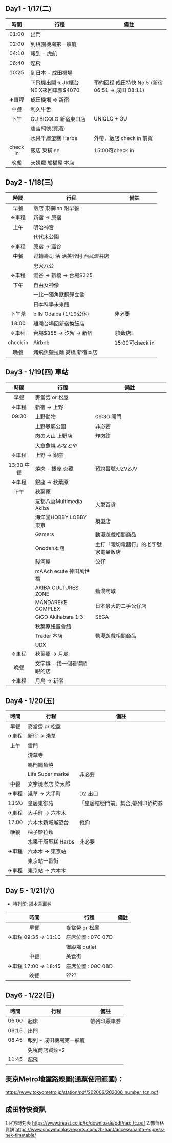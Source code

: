 
## Day1 - 1/17(二)

|   時間   |                行程                 |                       備註                       |
| :------: | ----------------------------------- | ------------------------------------------------ |
|  01:00   | 出門                                |                                                  |
|  02:00   | 到桃園機場第一航廈                  |                                                  |
|  04:10   | 報到 - 虎航                         |                                                  |
|  06:40   | 起飛                                |                                                  |
|  10:25   | 到日本 - 成田機場                   |                                                  |
|          | 下飛機出關→ JR櫃台NE'X來回車票$4070 | 預約回程 成田特快 No.5 (新宿 06:51 → 成田 08:11) |
|  ✈車程   | 成田機場 → 新宿                     |                                                  |
|   中餐   | 利久牛舌                            |                                                  |
|   下午   | GU BICQLO 新宿東口店                | UNIQLO + GU                                      |
|          | 唐吉軻德(買酒)                      |                                                  |
|          | 水果千層蛋糕 Harbs                  | 外帶，飯店 check in 前買                         |
| check in | 飯店 東橫inn                        | 15:00可check in                                  |
|   晚餐   | 天婦羅 船橋屋 本店                  |                                                  |

## Day2 - 1/18(三) 

|   時間   |              行程               |      備註       |
| :------: | ------------------------------- | --------------- |
|   早餐   | 飯店 東橫inn 附早餐             |                 |
|  ✈車程   | 新宿 → 原宿                     |                 |
|   上午   | 明治神宮                        |                 |
|          | 代代木公園                      |                 |
|  ✈車程   | 原宿 → 澀谷                     |                 |
|   中餐   | 迴轉壽司 活 活美登利 西武澀谷店 |                 |
|          | 忠犬八公                        |                 |
|  ✈車程   | 澀谷 → 新橋 → 台場$325          |                 |
|   下午   | 自由女神像                      |                 |
|          | 一比一獨角獸鋼彈立像            |                 |
|          | 日本科學未來館                  |                 |
|  下午茶  | bills Odaiba (1/19公休)         | 非必要          |
|  18:00   | 離開台場回新宿換飯店            |                 |
|  ✈車程   | 台場$355 → 汐留 → 新宿          | !換飯店!        |
| check in | Airbnb                          | 15:00可check in |
|   晚餐   | 烤飛魚鹽拉麵 高橋 新宿本店      |                 |

## Day3 - 1/19(四) 車站

|    時間    |            行程             |                 備註                 |
| :--------: | --------------------------- | ------------------------------------ |
|    早餐    | 麥當勞 or 松屋              |                                      |
|   ✈車程    | 新宿 → 上野                 |                                      |
|   09:30    | 上野動物                    | 09:30 開門                           |
|            | 上野恩賜公園                | 非必要                               |
|            | 肉の大山 上野店             | 炸肉餅                               |
|            | 大章魚燒 みなとや           |                                      |
|   ✈車程    | 上野 → 銀座                 |                                      |
| 13:30 中餐 | 燒肉 - 銀座 炎藏            | 預約番號:UZVZJV                      |
|   ✈車程    | 銀座 → 秋葉原               |                                      |
|    下午    | 秋葉原                      |                                      |
|            | 友都八喜Multimedia Akiba    | 大型百貨                             |
|            | 海洋堂HOBBY LOBBY東京       | 模型店                               |
|            | Gamers                      | 動漫遊戲相關商品                     |
|            | Onoden本館                  | 主打「親切電器行」的老字號家電量販店 |
|            | 駿河屋                      | 公仔                                 |
|            | mAAch ecute 神田萬世橋      |                                      |
|            | AKIBA CULTURES ZONE         | 動漫商城                             |
|            | MANDAREKE COMPLEX           | 日本最大的二手公仔店                 |
|            | GiGO Akihabara 1‧3          | SEGA                                 |
|            | 秋葉原扭蛋會館              |                                      |
|            | Trader 本店                 | 動漫遊戲相關商品                     |
|            | UDX                         |                                      |
|   ✈車程    | 秋葉原 → 月島               |                                      |
|    晚餐    | 文字燒 - 找一個看得順眼的店 |                                      |
|   ✈車程    | 月島 → 新宿                 |                                      |

## Day4 - 1/20(五)

| 時間  |        行程        |               備註                |
| :---: | ------------------ | --------------------------------- |
| 早餐  | 麥當勞 or 松屋     |                                   |
| ✈車程 | 新宿 → 淺草        |                                   |
| 上午  | 雷門               |                                   |
|       | 淺草寺             |                                   |
|       | 鳴門鯛魚燒         |                                   |
|       | Life Super marke   | 非必要                            |
| 中餐  | 文字燒老店 染太郎  |                                   |
| ✈車程 | 淺草 → 大手町      | D2 出口                           |
| 13:20 | 皇居東御苑         | 「皇居桔梗門前」集合,帶列印預約券 |
| ✈車程 | 大手町 → 六本木    |                                   |
| 17:00 | 六本木新城展望台   | 預約                              |
| 晚餐  | 柚子鹽拉麵         |                                   |
|       | 水果千層蛋糕 Harbs | 非必要                            |
| ✈車程 | 六本木 → 東京站    |                                   |
|       | 東京站一番街       |                                   |
| ✈車程 | 東京站 → 六本木    |                                   |

## Day 5 - 1/21(六)

* 待列印: 紙本乘車券

|        時間         |        行程        | 備註 |
| :-----------------: | ------------------ | ---- |
|        早餐         | 麥當勞 or 松屋     |      |
| ✈車程 09:35 → 11:10 | 座席位置 : 07C 07D |      |
|                     | 御殿場 outlet      |      |
|        中餐         | 美食街             |      |
| ✈車程 17:00 → 18:45 | 座席位置 : 08C 08D |      |
|        晚餐         | ????               |      |

## Day6 - 1/22(日)

| 時間  |          行程           |     備註     |
| :---: | ----------------------- | ------------ |
| 06:00 | 起床                    | 帶列印乘車券 |
| 06:15 | 出門                    |              |
| 08:45 | 報到 - 成田機場第一航廈 |              |
|       | 免稅商店買煙*2          |              |
| 11:45 | 起飛                    |              |

## 東京Metro地鐵路線圖(通票使用範圍)：
https://www.tokyometro.jp/station/pdf/202006/202006_number_tcn.pdf

## 成田特快資訊
1.官方時刻表
https://www.jreast.co.jp/tc/downloads/pdf/nex_tc.pdf
2.部落格資訊
https://www.snowmonkeyresorts.com/zh-hant/access/narita-express-nex-timetable/